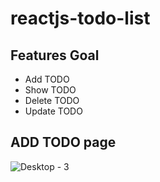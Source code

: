 # reactjs-todo-list

## Features Goal

- Add TODO
- Show TODO
- Delete TODO
- Update TODO


## ADD TODO page

![Desktop - 3](https://github.com/user-attachments/assets/0287bf9a-7241-4534-b28d-305890716482)
